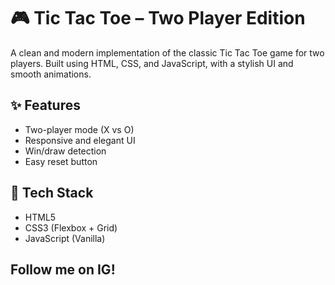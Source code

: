 # 🎮 Tic Tac Toe – Two Player Edition

A clean and modern implementation of the classic Tic Tac Toe game for two players. Built using HTML, CSS, and JavaScript, with a stylish UI and smooth animations.

## ✨ Features
- Two-player mode (X vs O)
- Responsive and elegant UI
- Win/draw detection
- Easy reset button

## 🚀 Tech Stack
- HTML5
- CSS3 (Flexbox + Grid)
- JavaScript (Vanilla)

## Follow me on IG!
